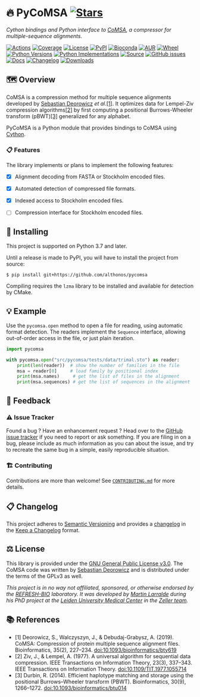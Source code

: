 # 🔥 PyCoMSA [![Stars](https://img.shields.io/github/stars/althonos/pycomsa.svg?style=social&maxAge=3600&label=Star)](https://github.com/althonos/pycomsa/stargazers)

*Cython bindings and Python interface to [CoMSA](https://github.com/refresh-bio/CoMSA/), a compressor for multiple-sequence alignments.*

[![Actions](https://img.shields.io/github/actions/workflow/status/althonos/pycomsa/test.yml?branch=main&logo=github&style=flat-square&maxAge=300)](https://github.com/althonos/pycomsa/actions)
[![Coverage](https://img.shields.io/codecov/c/gh/althonos/pycomsa?style=flat-square&maxAge=3600&logo=codecov)](https://codecov.io/gh/althonos/pycomsa/)
[![License](https://img.shields.io/badge/license-GPLv3-blue.svg?style=flat-square&maxAge=2678400)](https://choosealicense.com/licenses/gpl-3.0/)
[![PyPI](https://img.shields.io/pypi/v/pycomsa.svg?style=flat-square&maxAge=3600&logo=PyPI)](https://pypi.org/project/pycomsa)
[![Bioconda](https://img.shields.io/conda/vn/bioconda/pycomsa?style=flat-square&maxAge=3600&logo=anaconda)](https://anaconda.org/bioconda/pycomsa)
[![AUR](https://img.shields.io/aur/version/python-pycomsa?logo=archlinux&style=flat-square&maxAge=3600)](https://aur.archlinux.org/packages/python-pycomsa)
[![Wheel](https://img.shields.io/pypi/wheel/pycomsa.svg?style=flat-square&maxAge=3600)](https://pypi.org/project/pycomsa/#files)
[![Python Versions](https://img.shields.io/pypi/pyversions/pycomsa.svg?style=flat-square&maxAge=600&logo=python)](https://pypi.org/project/pycomsa/#files)
[![Python Implementations](https://img.shields.io/pypi/implementation/pycomsa.svg?style=flat-square&maxAge=600&label=impl)](https://pypi.org/project/pycomsa/#files)
[![Source](https://img.shields.io/badge/source-GitHub-303030.svg?maxAge=2678400&style=flat-square)](https://github.com/althonos/pycomsa/)
[![GitHub issues](https://img.shields.io/github/issues/althonos/pycomsa.svg?style=flat-square&maxAge=600)](https://github.com/althonos/pycomsa/issues)
[![Docs](https://img.shields.io/readthedocs/pycomsa/latest?style=flat-square&maxAge=600)](https://pycomsa.readthedocs.io)
[![Changelog](https://img.shields.io/badge/keep%20a-changelog-8A0707.svg?maxAge=2678400&style=flat-square)](https://github.com/althonos/pycomsa/blob/main/CHANGELOG.md)
[![Downloads](https://img.shields.io/pypi/dm/pycomsa?style=flat-square&color=303f9f&maxAge=86400&label=downloads)](https://pepy.tech/project/pycomsa)


## 🗺️ Overview

CoMSA is a compression method for multiple sequence alignments developed 
by [Sebastian Deorowicz](https://github.com/sebastiandeorowicz) *et al.*[\[1\]](#ref1).
It optimizes data for Lempel-Ziv compression algorithms[\[2\]](#ref2) by first computing
a positional Burrows-Wheeler transform (pBWT)[\[3\]](#ref3) generalized for
any alphabet.

PyCoMSA is a Python module that provides bindings to CoMSA using 
[Cython](https://cython.org/).


### 📋 Features

The library implements or plans to implement the following features:

- [x] Alignment decoding from FASTA or Stockholm encoded files.
- [x] Automated detection of compressed file formats.
- [x] Indexed access to Stockholm encoded files.
- [ ] Compression interface for Stockholm encoded files.


## 🔧 Installing

This project is supported on Python 3.7 and later.

Until a release is made to PyPI, you will have to install the project from 
source:

```console
$ pip install git+https://github.com/althonos/pycomsa
```

Compiling requires the `lzma` library to be installed and available for
detection by CMake.

## 💡 Example

Use the `pycomsa.open` method to open a file for reading, using 
automatic format detection. The readers implement the `Sequence`
interface, allowing out-of-order access in the file, or just plain
iteration.

```python
import pycomsa

with pycomsa.open("src/pycomsa/tests/data/trimal.sto") as reader:
    print(len(reader))  # show the number of families in the file
    msa = reader[0]     # load family by positional index
    print(msa.names)     # get the list of files in the alignment
    print(msa.sequences) # get the list of sequences in the alignment
```

## 💭 Feedback

### ⚠️ Issue Tracker

Found a bug ? Have an enhancement request ? Head over to the [GitHub issue
tracker](https://github.com/althonos/pycomsa/issues) if you need to report
or ask something. If you are filing in on a bug, please include as much
information as you can about the issue, and try to recreate the same bug
in a simple, easily reproducible situation.

### 🏗️ Contributing

Contributions are more than welcome! See
[`CONTRIBUTING.md`](https://github.com/althonos/pycomsa/blob/main/CONTRIBUTING.md)
for more details.

## 📋 Changelog

This project adheres to [Semantic Versioning](http://semver.org/spec/v2.0.0.html)
and provides a [changelog](https://github.com/althonos/pycomsa/blob/main/CHANGELOG.md)
in the [Keep a Changelog](http://keepachangelog.com/en/1.0.0/) format.


## ⚖️ License

This library is provided under the 
[GNU General Public License v3.0](https://choosealicense.com/licenses/gpl-3.0/). 
The CoMSA code was written by [Sebastian Deorowicz](https://github.com/sebastiandeorowicz) 
and is distributed under the terms of the GPLv3 as well. 

*This project is in no way not affiliated, sponsored, or otherwise endorsed
by the [REFRESH-BIO](https://github.com/refresh-bio) laboratory. It was developed
by [Martin Larralde](https://github.com/althonos/) during his PhD project
at the [Leiden University Medical Center](https://www.lumc.nl/) in
the [Zeller team](https://github.com/zellerlab).*


## 📚 References

- <a id="ref1">\[1\]</a> Deorowicz, S., Walczyszyn, J., & Debudaj-Grabysz, A. (2019). CoMSA: Compression of protein multiple sequence alignment files. Bioinformatics, 35(2), 227–234. [doi:10.1093/bioinformatics/bty619](https://doi.org/10.1093/bioinformatics/bty619)
- <a id="ref2">\[2\]</a> Ziv, J., & Lempel, A. (1977). A universal algorithm for sequential data compression. IEEE Transactions on Information Theory, 23(3), 337–343. IEEE Transactions on Information Theory. [doi:10.1109/TIT.1977.1055714](https://doi.org/10.1109/TIT.1977.1055714)
- <a id="ref3">\[3\]</a> Durbin, R. (2014). Efficient haplotype matching and storage using the positional Burrows–Wheeler transform (PBWT). Bioinformatics, 30(9), 1266–1272. [doi:10.1093/bioinformatics/btu014](https://doi.org/10.1093/bioinformatics/btu014)
